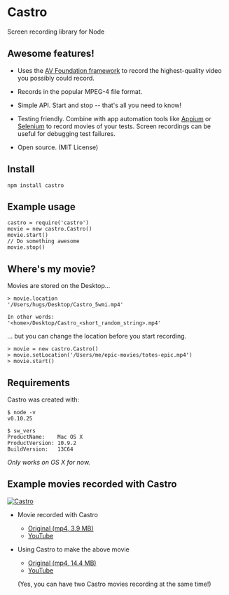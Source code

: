 Castro
===========

Screen recording library for Node

## Awesome features!

- Uses the [AV Foundation framework](https://developer.apple.com/av-foundation/) to record the highest-quality video you possibly could record. 

- Records in the popular MPEG-4 file format.

- Simple API. Start and stop -- that's all you need to know!

- Testing friendly. Combine with app automation tools like [Appium](http://appium.io/) or [Selenium](http://docs.seleniumhq.org/) to record movies of your tests. Screen recordings can be useful for debugging test failures.  

- Open source. (MIT License)


## Install

    npm install castro

## Example usage

    castro = require('castro')
    movie = new castro.Castro()
    movie.start()
    // Do something awesome
    movie.stop()

## Where's my movie?

Movies are stored on the Desktop...
   
    > movie.location
    '/Users/hugs/Desktop/Castro_5wmi.mp4'
    
    In other words:
    '<home>/Desktop/Castro_<short_random_string>.mp4'

... but you can change the location before you start recording.

    > movie = new castro.Castro()
    > movie.setLocation('/Users/me/epic-movies/totes-epic.mp4')
    > movie.start()

## Requirements

Castro was created with:

    $ node -v
    v0.10.25
    
    $ sw_vers
    ProductName:    Mac OS X
    ProductVersion: 10.9.2
    BuildVersion:   13C64

*Only works on OS X for now.*

## Example movies recorded with Castro
  
[![Castro](https://s3.amazonaws.com/castro-screencasts/hi-castro-medium.png "hi, castro")](http://youtu.be/0qdPCl4TFt8)
  
- Movie recorded with Castro

  + [Original (mp4, 3.9 MB)](https://s3.amazonaws.com/castro-screencasts/Castro_h41jor.mp4) 
  + [YouTube](http://youtu.be/0qdPCl4TFt8)

- Using Castro to make the above movie

  + [Original (mp4, 14.4 MB)](https://s3.amazonaws.com/castro-screencasts/Castro_8jv2t9.mp4)
  + [YouTube](http://youtu.be/PAYoa9fglMk) 
  
  (Yes, you can have two Castro movies recording at the same time!)


